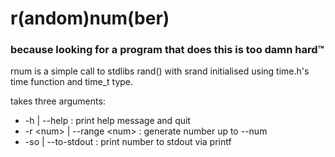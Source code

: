 r(andom)num(ber)
================

### because looking for a program that does this is too damn hard™

rnum is a simple call to stdlibs rand() with srand initialised using
time.h\'s time function and time\_t type.

takes three arguments:

-   -h \| \--help : print help message and quit
-   -r \<num\> \| \--range \<num\> : generate number up to \--num
-   -so \| \--to-stdout : print number to stdout via printf
